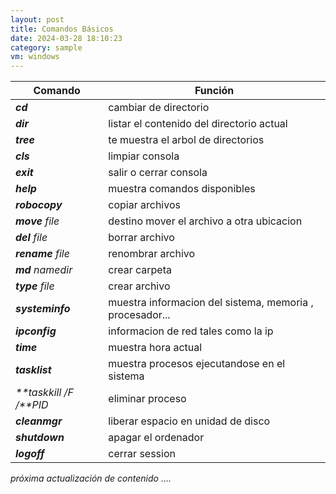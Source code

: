 ```yaml
---
layout: post
title: Comandos Básicos
date: 2024-03-28 18:10:23
category: sample
vm: windows
---
```

|Comando|Función|
|-|-|
|_**cd**_|   cambiar de directorio|
|_**dir**_|   listar el contenido del directorio actual|
|_**tree**_|  te muestra el arbol de directorios |
|_**cls**_|  limpiar consola|
|_**exit**_|  salir o cerrar consola|
|_**help**_|  muestra comandos disponibles|
|_**robocopy**_| copiar archivos|
|_**move** file_| destino mover el archivo a otra ubicacion|
|_**del** file_|  borrar archivo|
|_**rename** file_|  renombrar archivo|
|_**md** namedir_|  crear carpeta|
|_**type** file_| crear archivo|
|_**systeminfo**_|  muestra informacion del sistema, memoria , procesador...|
|_**ipconfig**_|  informacion de red tales como la ip|
|_**time**_| muestra hora actual|
|_**tasklist**_| muestra procesos ejecutandose en el sistema|
|_**taskkill /F /**PID_| eliminar proceso|
|_**cleanmgr**_|  liberar espacio en unidad de disco|
|_**shutdown**_ | apagar el ordenador|
|_**logoff**_ |cerrar session|

_próxima actualización de contenido ...._